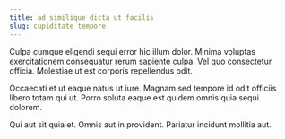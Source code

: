 ```yaml
---
title: ad similique dicta ut facilis
slug: cupiditate tempore
---
```


Culpa cumque eligendi sequi error hic illum dolor. Minima voluptas exercitationem consequatur rerum sapiente culpa. Vel quo consectetur officia. Molestiae ut est corporis repellendus odit.

Occaecati et ut eaque natus ut iure. Magnam sed tempore id odit officiis libero totam qui ut. Porro soluta eaque est quidem omnis quia sequi dolorem.

Qui aut sit quia et. Omnis aut in provident. Pariatur incidunt mollitia aut.
